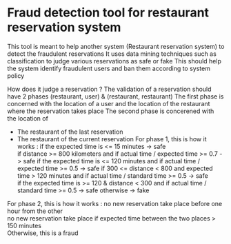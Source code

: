 # Fraud detection tool for restaurant reservation system
 
This tool is meant to help another system (Restaurant reservation system) to detect the fraudulent reservations
It uses data mining techniques such as classification to judge various reservations as safe or fake
This should help the system identify fraudulent users and ban them according to system policy

How does it judge a reservation ?
The validation of a reservation should have 2 phases (restaurant, user)  & (restaurant, restaurant)
The first phase is concerned with the location of a user and the location of the restaurant where the reservation takes place
The second phase is concerened with the location of
  - The restaurant of the last reservation
  - The restaurant of the current reservation
For phase 1, this is how it works : 
  if the expected time is <= 15 minutes   -> safe	
  if distance >= 800 kilometers	and if actual time / expected time >= 0.7 	-> safe
  if the expected time is <= 120 minutes and if actual time / expected time >= 0.5 	-> safe
  if 300  <= distance < 800 and expected time > 120 minutes and if actual time / standard time >= 0.5   -> safe		
  if the expected time is >= 120 & distance < 300	and if actual time / standard time >= 0.5 	-> safe
  otherwise  -> fake
  
For phase 2, this is how it works : 
  no new reservation take place before one hour from the other 		
  no new reservation take place if expected time between the two places  > 150 minutes		
  Otherwise, this is a fraud		
